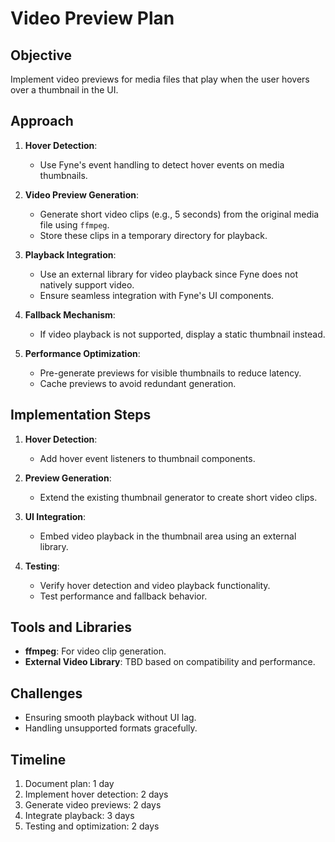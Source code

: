 # Video Preview Plan

## Objective
Implement video previews for media files that play when the user hovers over a thumbnail in the UI.

## Approach
1. **Hover Detection**:
   - Use Fyne's event handling to detect hover events on media thumbnails.

2. **Video Preview Generation**:
   - Generate short video clips (e.g., 5 seconds) from the original media file using `ffmpeg`.
   - Store these clips in a temporary directory for playback.

3. **Playback Integration**:
   - Use an external library for video playback since Fyne does not natively support video.
   - Ensure seamless integration with Fyne's UI components.

4. **Fallback Mechanism**:
   - If video playback is not supported, display a static thumbnail instead.

5. **Performance Optimization**:
   - Pre-generate previews for visible thumbnails to reduce latency.
   - Cache previews to avoid redundant generation.

## Implementation Steps
1. **Hover Detection**:
   - Add hover event listeners to thumbnail components.

2. **Preview Generation**:
   - Extend the existing thumbnail generator to create short video clips.

3. **UI Integration**:
   - Embed video playback in the thumbnail area using an external library.

4. **Testing**:
   - Verify hover detection and video playback functionality.
   - Test performance and fallback behavior.

## Tools and Libraries
- **ffmpeg**: For video clip generation.
- **External Video Library**: TBD based on compatibility and performance.

## Challenges
- Ensuring smooth playback without UI lag.
- Handling unsupported formats gracefully.

## Timeline
1. Document plan: 1 day
2. Implement hover detection: 2 days
3. Generate video previews: 2 days
4. Integrate playback: 3 days
5. Testing and optimization: 2 days